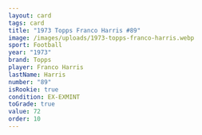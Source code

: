 ```yaml
---
layout: card
tags: card
title: "1973 Topps Franco Harris #89"
image: /images/uploads/1973-topps-franco-harris.webp
sport: Football
year: "1973"
brand: Topps
player: Franco Harris
lastName: Harris
number: "89"
isRookie: true
condition: EX-EXMINT
toGrade: true
value: 72
order: 10
---
```

